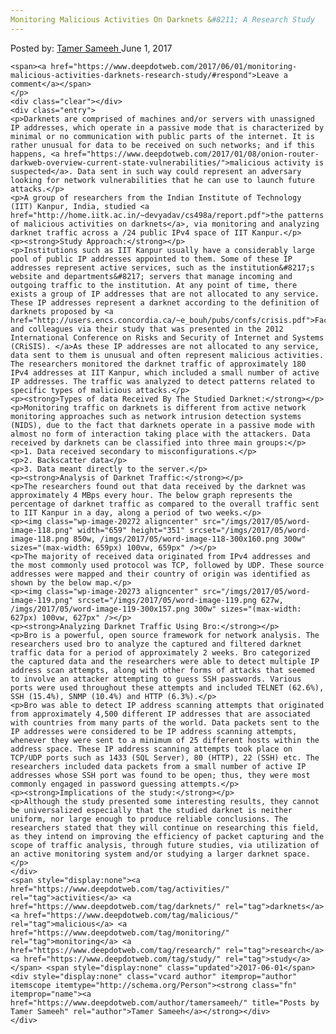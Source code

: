 ```yaml
---
Monitoring Malicious Activities On Darknets &#8211; A Research Study
---
```

<article class="post-listing post-20263 post type-post status-publish format-standard has-post-thumbnail hentry  tag-activities tag-darknets tag-malicious tag-monitoring tag-research tag-study">
    <div class="post-inner">
        <span>Posted by: <a href="https://www.deepdotweb.com/author/tamersameeh/" title="">Tamer Sameeh </a></span>
    <span>June 1, 2017</span>
    
    <span><a href="https://www.deepdotweb.com/2017/06/01/monitoring-malicious-activities-darknets-research-study/#respond">Leave a comment</a></span>
    </p>
    <div class="clear"></div>
    <div class="entry">
    <p>Darknets are comprised of machines and/or servers with unassigned IP addresses, which operate in a passive mode that is characterized by minimal or no communication with public parts of the internet. It is rather unusual for data to be received on such networks; and if this happens, <a href="https://www.deepdotweb.com/2017/01/08/onion-router-darkweb-overview-current-state-vulnerabilities/">malicious activity is suspected</a>. Data sent in such way could represent an adversary looking for network vulnerabilities that he can use to launch future attacks.</p>
    <p>A group of researchers from the Indian Institute of Technology (IIT) Kanpur, India, studied <a href="http://home.iitk.ac.in/~devyadav/cs498a/report.pdf">the patterns of malicious activities on darknets</a>, via monitoring and analyzing darknet traffic across a /24 public IPv4 space of IIT Kanpur.</p>
    <p><strong>Study Approach:</strong></p>
    <p>Institutions such as IIT Kanpur usually have a considerably large pool of public IP addresses appointed to them. Some of these IP addresses represent active services, such as the institution&#8217;s website and departments&#8217; servers that manage incoming and outgoing traffic to the institution. At any point of time, there exists a group of IP addresses that are not allocated to any service. These IP addresses represent a darknet according to the definition of darknets proposed by <a href="http://users.encs.concordia.ca/~e_bouh/pubs/confs/crisis.pdf">Fachkha and colleagues via their study that was presented in the 2012 International Conference on Risks and Security of Internet and Systems (CRiSIS). </a>As these IP addresses are not allocated to any service, data sent to them is unusual and often represent malicious activities. The researchers monitored the darknet traffic of approximately 180 IPv4 addresses at IIT Kanpur, which included a small number of active IP addresses. The traffic was analyzed to detect patterns related to specific types of malicious attacks.</p>
    <p><strong>Types of data Received By The Studied Darknet:</strong></p>
    <p>Monitoring traffic on darknets is different from active network monitoring approaches such as network intrusion detection systems (NIDS), due to the fact that darknets operate in a passive mode with almost no form of interaction taking place with the attackers. Data received by darknets can be classified into three main groups:</p>
    <p>1. Data received secondary to misconfigurations.</p>
    <p>2. Backscatter data</p>
    <p>3. Data meant directly to the server.</p>
    <p><strong>Analysis of Darknet Traffic:</strong></p>
    <p>The researchers found out that data received by the darknet was approximately 4 MBps every hour. The below graph represents the percentage of darknet traffic as compared to the overall traffic sent to IIT Kanpur in a day, along a period of two weeks.</p>
    <p><img class="wp-image-20272 aligncenter" src="/imgs/2017/05/word-image-118.png" width="659" height="351" srcset="/imgs/2017/05/word-image-118.png 850w, /imgs/2017/05/word-image-118-300x160.png 300w" sizes="(max-width: 659px) 100vw, 659px" /></p>
    <p>The majority of received data originated from IPv4 addresses and the most commonly used protocol was TCP, followed by UDP. These source addresses were mapped and their country of origin was identified as shown by the below map.</p>
    <p><img class="wp-image-20273 aligncenter" src="/imgs/2017/05/word-image-119.png" srcset="/imgs/2017/05/word-image-119.png 627w, /imgs/2017/05/word-image-119-300x157.png 300w" sizes="(max-width: 627px) 100vw, 627px" /></p>
    <p><strong>Analyzing Darknet Traffic Using Bro:</strong></p>
    <p>Bro is a powerful, open source framework for network analysis. The researchers used bro to analyze the captured and filtered darknet traffic data for a period of approximately 2 weeks. Bro categorized the captured data and the researchers were able to detect multiple IP address scan attempts, along with other forms of attacks that seemed to involve an attacker attempting to guess SSH passwords. Various ports were used throughout these attempts and included TELNET (62.6%), SSH (15.4%), SNMP (10.4%) and HTTP (6.3%).</p>
    <p>Bro was able to detect IP address scanning attempts that originated from approximately 4,500 different IP addresses that are associated with countries from many parts of the world. Data packets sent to the IP addresses were considered to be IP address scanning attempts, whenever they were sent to a minimum of 25 different hosts within the address space. These IP address scanning attempts took place on TCP/UDP ports such as 1433 (SQL Server), 80 (HTTP), 22 (SSH) etc. The researchers included data packets from a small number of active IP addresses whose SSH port was found to be open; thus, they were most commonly engaged in password guessing attempts.</p>
    <p><strong>Implications of the study:</strong></p>
    <p>Although the study presented some interesting results, they cannot be universalized especially that the studied darknet is neither uniform, nor large enough to produce reliable conclusions. The researchers stated that they will continue on researching this field, as they intend on improving the efficiency of packet capturing and the scope of traffic analysis, through future studies, via utilization of an active monitoring system and/or studying a larger darknet space.</p>
    </div>
    <span style="display:none"><a href="https://www.deepdotweb.com/tag/activities/" rel="tag">activities</a> <a href="https://www.deepdotweb.com/tag/darknets/" rel="tag">darknets</a> <a href="https://www.deepdotweb.com/tag/malicious/" rel="tag">malicious</a> <a href="https://www.deepdotweb.com/tag/monitoring/" rel="tag">monitoring</a> <a href="https://www.deepdotweb.com/tag/research/" rel="tag">research</a> <a href="https://www.deepdotweb.com/tag/study/" rel="tag">study</a></span> <span style="display:none" class="updated">2017-06-01</span>
    <div style="display:none" class="vcard author" itemprop="author" itemscope itemtype="http://schema.org/Person"><strong class="fn" itemprop="name"><a href="https://www.deepdotweb.com/author/tamersameeh/" title="Posts by Tamer Sameeh" rel="author">Tamer Sameeh</a></strong></div>
    </div>
</article>

